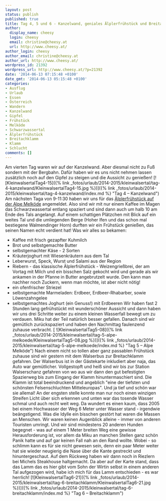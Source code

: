 ```yaml
---
layout: post
status: publish
published: true
title: Tag 4, 5 und 6 - Kanzelwand, geniales Älplerfrühstück und Breitachklamm
author:
  display_name: cheesy
  login: cheesy
  email: christine@cheesy.at
  url: http://www.cheesy.at/
author_login: cheesy
author_email: christine@cheesy.at
author_url: http://www.cheesy.at/
wordpress_id: 21392
wordpress_url: http://www.cheesy.at/?p=21392
date: '2014-06-13 07:15:48 +0100'
date_gmt: '2014-06-13 05:15:48 +0100'
categories:
- Ausflug
- Urlaub
- Essen
- Österreich
- Wandern
- Kanzelwand
- Gipfel
- Frühstück
- Melköde
- Schwarzwassertal
- Älplerfrühstück
- Breitachklamm
- Klamm
- Schlucht
comments: []
---
```

Am vierten Tag waren wir auf der Kanzelwand. Aber diesmal nicht zu Fuß sondern mit der Bergbahn. Dafür haben wir es uns nicht nehmen lassen zusätzlich noch auf den Gipfel zu steigen und die Aussicht zu genießen!
[![KleinwalsertalTag4-15]({% link _fotos/urlaub/2014-2015/kleinwalsertal/tag-4-kanzelwand/KleinwalsertalTag4-15.jpg %})]({% link _fotos/urlaub/2014-2015/kleinwalsertal/tag-4-kanzelwand/index.md %} "Tag 4 – Kanzelwand")
Am nächsten Taga von 9-11:30 haben wir uns für das [Älplerfrühstück auf der Alpe Melköde](http://www.kleinwalsertal.com/de/aktuelles-und-service/events/%C3%84lplerfr%C3%BChst%C3%BCck+in+deralpe+melk%C3%B6de_e269730) angemeldet. Also sind wir mit nur einem Kaffee im Magen das Schwarzwassertal entlang spaziert und sind dann auch um halb 10 am Ende des Tals angelangt. Auf einem schattigen Plätzchen mit Blick auf ein weites Tal und die umliegenden Berge (Hoher Ifen und das schon mal bestiegene Walmendinger Horn) durften wir ein Frühstück genießen, das seinen Namen echt verdient hat!
Was wir alles so bekamen:
- Kaffee mit frisch gezapfter Kuhmilch
- Brot und selbstgemachte Butter
- selbstgemachter Käse - 2 Sorten
- Kräuterjoghurt mit Wiesenkräutern aus dem Tal
- Leberwurst, Speck, Wurst und Salami aus der Region
- Riebern - das klassische Älplerfrühstück - Weizengrießbrei, der am Vortag mit Milch und ein bisschen Salz gekocht wird und gerade als wir ankamen in der Pfanne in Butter angebrutzelt wurde. Den kann man nachher noch Zuckern, wenn man möchte, ist aber nicht nötig!
- ein ofenfrischer Striezel
- selbstgemachte Marmeladen: Erdbeer, Erdbeer-Rhabarber, sowie Löwenzahngelee
- selbstgemachtes Joghurt (ein Genuss!) mit Erdbeeren
Wir haben fast 2 Stunden lang gefrühstückt mit wunderschöner Aussicht und dann haben wir uns drei Schritte weiter zu einem kleinen Wasserfall bewegt um zu verdauen. Miku hat der Teil natürlich besser gefallen.
Danach sind wir gemütlich zurückspaziert und haben den Nachmittag faulenzend zuhause verbracht.
[
 ![KleinwalsertalTag5-08]({% link _fotos/urlaub/2014-2015/kleinwalsertal/tag-5-alpe-melkoede/KleinwalsertalTag5-08.jpg %})]({% link _fotos/urlaub/2014-2015/kleinwalsertal/tag-5-alpe-melkoede/index.md %} "Tag 5 – Alpe Melköde")
Nach einem nicht so tollen aber ganz passablen Frühstück zuhause sind wir gestern mit dem Walserbus zur Breitachklamm gefahren. Der Walserbus ist in der Gästekarte inkludiert aber naja, das Auto war gemütlicher. Vollgestopft und heiß sind wir bis zur Station Walserschanz gefahren von wo aus wir dann den gut befestigten Spazierweg bis zum Eingang der Klamm hinuntermaschiert sind.
Die Klamm ist total beeindruckend und angeblich "eine der tiefsten und schönsten Felsenschluchten Mitteleuropas". Und ja tief und schön war sie allemal! An der engsten stelle konnte man nur noch einen winzigen Streifen Licht über sich erkennen und unten war das tosende Wasser schmal und auch recht weit weg. Da wundert es einen kaum, dass 2005 bei einem Hochwasser der Weg 6 Meter unter Wasser stand - irgendwie beängstigend.
Was die Idylle ein bisschen gestört hat waren die Massen an Menschen. Wir waren keinen Augenblick alleine - immer von anderen Touristen umringt. Und wir sind mindestens 20 anderen Hunden begegnet - was auf einem 1 Meter breiten Weg eine gewisse Herausforderung ist, vor allem da Miku an manchen Stellen ganz schön Panik hatte und auf gar keinen Fall nah an den Rand wollte. Wobei - so schlimm kann es für sie nicht gewesen sein, denn ein paar Meter weiter hat sie wieder neugierig die Nase über die Kante gestreckt und hinuntergeschaut.
Auf dem Rückweg haben wir dann noch in Riezlern bei Michels Steakhouse haltgemacht. Da aber auf der Karte stand, dass das Lamm das es hier gibt vom Sohn der Wirtin selbst in einem anderen Tal aufgezogen wird, habe ich mich für das Lamm entschieden - es war herrlich!
[![KleinwalsertalTag6-21]({% link _fotos/urlaub/2014-2015/kleinwalsertal/tag-6-breitachklamm/KleinwalsertalTag6-21.jpg %})]({% link _fotos/urlaub/2014-2015/kleinwalsertal/tag-6-breitachklamm/index.md %} "Tag 6 – Breitachklamm")
